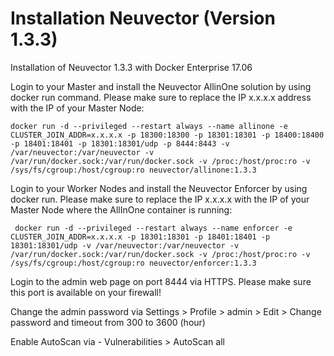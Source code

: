 # Installation Neuvector (Version 1.3.3)

Installation of Neuvector 1.3.3 with Docker Enterprise 17.06

Login to your Master and install the Neuvector AllinOne solution by using docker run command. Please make sure to replace the IP x.x.x.x address with the IP of your Master Node:
```
docker run -d --privileged --restart always --name allinone -e CLUSTER_JOIN_ADDR=x.x.x.x -p 18300:18300 -p 18301:18301 -p 18400:18400 -p 18401:18401 -p 18301:18301/udp -p 8444:8443 -v /var/neuvector:/var/neuvector -v /var/run/docker.sock:/var/run/docker.sock -v /proc:/host/proc:ro -v /sys/fs/cgroup:/host/cgroup:ro neuvector/allinone:1.3.3
```

Login to your Worker Nodes and install the Neuvector Enforcer by using docker run. Please make sure to replace the IP x.x.x.x with the IP of your Master Node where the AllInOne container is running:
```
 docker run -d --privileged --restart always --name enforcer -e CLUSTER_JOIN_ADDR=x.x.x.x -p 18301:18301 -p 18401:18401 -p 18301:18301/udp -v /var/neuvector:/var/neuvector -v /var/run/docker.sock:/var/run/docker.sock -v /proc:/host/proc:ro -v /sys/fs/cgroup:/host/cgroup:ro neuvector/enforcer:1.3.3
```

 Login to the admin web page on port 8444 via HTTPS. Please make sure this port is available on your firewall!

 Change the admin password via Settings > Profile > admin > Edit > Change password and timeout from 300 to 3600 (hour)

Enable AutoScan via - Vulnerabilities > AutoScan all
